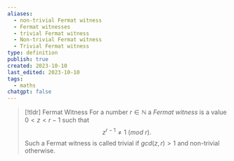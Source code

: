 ```yaml
---
aliases:
  - non-trivial Fermat witness
  - Fermat witnesses
  - trivial Fermat witness
  - Non-trivial Fermat witness
  - Trivial Fermat witness
type: definition
publish: true
created: 2023-10-10
last_edited: 2023-10-10
tags:
  - maths
chatgpt: false
---
```

>[!tldr] Fermat Witness
>For a number $r \in \mathbb{N}$ a *Fermat witness* is a value $0 < z < r-1$ such that
>$$z^{r-1} \not = 1 \ (mod \ r).$$
>Such a Fermat witness is called trivial if $gcd(z,r) > 1$ and non-trivial otherwise.

